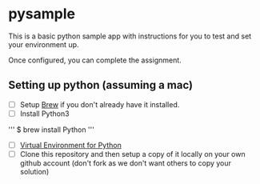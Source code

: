 # pysample
This is a basic python sample app with instructions for you to test and set your
environment up.

Once configured, you can complete the assignment.

## Setting up python (assuming a mac)

- [ ] Setup [Brew](https://brew.sh/) if you don't already have it installed.
- [ ] Install Python3

'''
$ brew install Python
'''

- [ ] [Virtual Environment for Python](https://virtualenv.pypa.io/en/latest/installation/)
- [ ] Clone this repository and then setup a copy of it locally on your own github account (don't fork as we don't want others to copy your solution)
